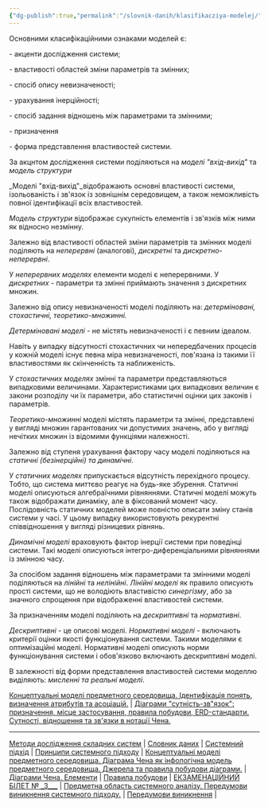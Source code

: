 ```yaml
---
{"dg-publish":true,"permalink":"/slovnik-danih/klasifikacziya-modelej/","title":"Класифікація моделей","metatags":"https://ngnx.m-e.pp.ua/mm/","noteIcon":""}
---
```



Основними класифікаційними ознаками моделей є:

\- акценти дослідження системи;

\- властивості областей зміни параметрів та змінних;

\- спосіб опису невизначеності;

\- урахування інерційності;

\- спосіб задання відношень між параметрами та змінними;

\- призначення

\- форма представлення властивостей системи.

За акцнтом дослідження системи поділяються на _моделі "вхід-вихід"_ та _модель структури_

_Моделі "вхід-вихід"_відображають основні властивості системи, ізольованість і зв'язок із зовнішнім середовищем, а також неможливість повної ідентифікації всіх властивостей.

_Модель структури_ відображає сукупність елементів і зв'язків між ними як відносно незмінну.

Залежно від властивості областей зміни параметрів та змінних моделі поділяють на _неперервні_ (аналогові), _дискретні_ та _дискретно-неперервні_.

У _неперервних моделях_ елементи моделі є неперервними. У _дискретних -_ параметри та змінні приймають значення з дискретних множин.

Залежно від опису невизначеності моделі поділяють на: _детерміновані, стохастичні, теоретико-множинні._

_Детерміновані моделі_ \- не містять невизначеності і є певним ідеалом.

Навіть у випадку відсутності стохастичних чи непередбачених процесів у кожній моделі існує певна міра невизначеності, пов'язана із такими її властивостями як скінченність та наближеність.

У _стохастичних моделях_ змінні та параметри представляються випадковими величинами. Характеристиками цих випадкових величин є закони розподілу чи їх параметри, або статистичні оцінки цих законів і параметрів.

_Теоретико-множинні_ моделі містять параметри та змінні, представлені у вигляді множин гарантованих чи допустимих значень, або у вигляді нечітких множин із відомими функціями належності.

Залежно від ступеня урахування фактору часу моделі поділяються на _статичні (безінерційні) та динамічні_.

У _статичних моделях_ припускається відсутність перехідного процесу. Тобто, що система миттєво реагує на будь-яке збурення. Статичні моделі описуються алгебраїчними рівняннями. Статичні моделі можуть також відображати динаміку, але в фіксований момент часу. Послідовність статичних моделей може повністю описати зміну станів системи у часі. У цьому випадку використовують рекурентні співвідношення у вигляді різницевих рівнянь.

_Динамічні моделі_ враховують фактор інерції системи при поведінці системи. Такі моделі описуються інтегро-диференціальними рівняннями із змінною часу.

За спосібом задання відношень між параметрами та змінними моделі поділяються на _лінійні_ та _нелінійні_. _Лінійні моделі_ як правило описують прості системи, що не володіють властивістю _синергізму_, або за значного спрощення при відображенні властивостей системи.

За призначенням моделі поділяють на _дескриптивні_ та _нормативні_.

_Дескриптивні_ \- це описові моделі. _Нормативні моделі_ \- включають критерії оцінки якості функціонування системи. Такими моделями є оптимізаційні моделі. Нормативні моделі описують норми функціонування системи і обов'язково включають дескриптивні моделі.

В залежності від форми представлення властивостей системи моделлю виділяють: _мисленні та реальні моделі_.

[Концептуальні моделі предметного середовища. Ідентифікація понять, визначення атрибутів та асоціацій.](http://um.co.ua/8/8-19/8-191264.html) | [Діаграми "сутність-зв"язок": призначення, місце застосування, правила побудови, ERD-стандарти. Сутності, відношення та зв'язки в нотації Чена.](http://um.co.ua/8/8-19/8-191266.html)

* * *

[Методи дослідження складних систем](http://um.co.ua/8/8-19/8-191254.html) | [Словник даних](http://um.co.ua/8/8-19/8-191255.html) | [Системний підхід](http://um.co.ua/8/8-19/8-191256.html) | [Принципи системного підходу](http://um.co.ua/8/8-19/8-191257.html) | [Концептуальні моделі предметного середовища. Діаграма Чена як інфологічна модель предметного середовища. Джерела та правила побудови діаграми.](http://um.co.ua/8/8-19/8-191258.html) | [Діаграми Чена. Елементи](http://um.co.ua/8/8-19/8-191259.html) | [Правила побудови](http://um.co.ua/8/8-19/8-191260.html) | [ЕКЗАМЕНАЦІЙНИЙ БІЛЕТ № \_3\_\_\_](http://um.co.ua/8/8-19/8-191261.html) | [Предметна область системного аналізу. Передумови виникнення системного підходу.](http://um.co.ua/8/8-19/8-191262.html) | [Передумови виникнення](http://um.co.ua/8/8-19/8-191263.html) |